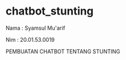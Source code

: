 # chatbot_stunting

Nama : Syamsul Mu'arif

Nim : 20.01.53.0019

PEMBUATAN CHATBOT TENTANG STUNTING
